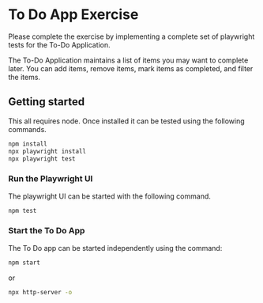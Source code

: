 # To Do App Exercise

Please complete the exercise by implementing a complete set of playwright tests for the To-Do Application.

The To-Do Application maintains a list of items you may want to complete later. You can add items, remove items, mark items as completed, and filter the items.

## Getting started

This all requires node. Once installed it can be tested using the following commands.

```bash
npm install
npx playwright install
npx playwright test
```

### Run the Playwright UI

The playwright UI can be started with the following command.

```bash
npm test
```

### Start the To Do App

The To Do app can be started independently using the command:

```bash
npm start
```

or

```bash
npx http-server -o
```
